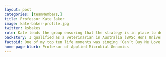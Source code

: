 ```yaml
---
layout: post
categories: [teamMembers,]
title: Professor Kate Baker
image: kate-baker-profile.jpg
twitter: ksbakes
role: Kate leads the group ensuring that the strategy is in place to deliver successful outcomes in line with our mission statement and values. This translates to steering our scientific direction, securing adequate resources, finding and appointing awesome people (see below) and providing them with effective guidance and personal development opportunities to achieve the full potential of their projects, group contribution, and personal career trajectories.  
backstory: I qualified as a veterinarian in Australia (BVSc Hons University of Melbourne, 2006) and then practiced in Critical Care and domestic small animal practice before moving to the UK and commencing my PhD at the University of Cambridge and Institute of Zoology, London in 2008 (supervisors- Professors James Wood, Andrew Cunningham and Dr Pablo Murcia, awarded 2012). Originally funded by a Cambridge Infectious Diseases Consortium Junior Research Fellowship I was awarded a Wellcome Trust Clinical Research Training Fellowship which ran until 2013. During my PhD I studied viral zoonoses in a common African fruit bat, Eidolon helvum, using a combination of epidemiological, serological, molecular and virological techniques. I then took up a Postdoctoral Fellow position at the Wellcome Trust Sanger Institute (under Professors Nicholas Thomson and Julian Parkhill) working on large-scale genomic epidemiology projects on enteric pathogens (mostly Shigella) and antimicrobial resistance. In 2014, I was awarded a Wellcome Trust Clinical Research Career Development Fellowship and moved from the Sanger Institute to the University of Liverpool to start my own group in 2016. To find out what's happened since then check out my <a href="/assets/220528_CV_Kate_Baker.pdf">CV</a>.
factoid: One of my top ten life moments was singing ‘Can’t Buy Me Love’ with a Beatles tribute band in the Cavern Club on my hen do. 
home-page-blurb: Professor of Applied Microbial Genomics
---
```

